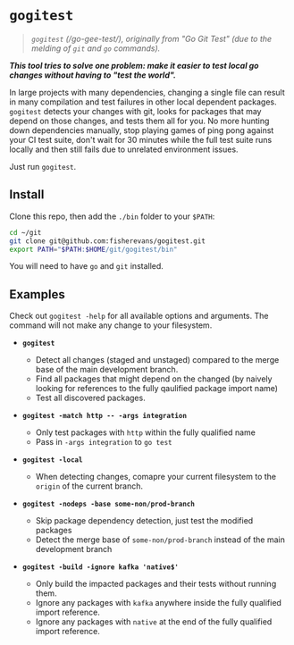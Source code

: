 # `gogitest`

> *`gogitest` (/go-gee-test/), originally from "Go Git Test" (due to the melding of `git` and `go` commands).*

***This tool tries to solve one problem: make it easier to test local go changes without having to "test the world".***

In large projects with many dependencies, changing a single file can result in many compilation and test failures in other local dependent packages. `gogitest` detects your changes with git, looks for packages that may depend on those changes, and tests them all for you. No more hunting down dependencies manually, stop playing games of ping pong against your CI test suite, don't wait for 30 minutes while the full test suite runs locally and then still fails due to unrelated environment issues.

Just run `gogitest`.

## Install

Clone this repo, then add the `./bin` folder to your `$PATH`:

```bash
cd ~/git
git clone git@github.com:fisherevans/gogitest.git
export PATH="$PATH:$HOME/git/gogitest/bin"
```

You will need to have `go` and `git` installed.

## Examples

Check out `gogitest -help` for all available options and arguments. The command will not make any change to your filesystem.

- **`gogitest`**
  - Detect all changes (staged and unstaged) compared to the merge base of the main development branch.
  - Find all packages that might depend on the changed (by naively looking for references to the fully qaulified package import name)
  - Test all discovered packages.
- **`gogitest -match http -- -args integration`**
  - Only test packages with `http` within the fully qualified name
  - Pass in `-args integration` to `go test`
- **`gogitest -local`**
  - When detecting changes, comapre your current filesystem to the `origin` of the current branch.
- **`gogitest -nodeps -base some-non/prod-branch`**
  - Skip package dependency detection, just test the modified packages
  - Detect the merge base of `some-non/prod-branch` instead of the main development branch

- **`gogitest -build -ignore kafka 'native$'`**
  - Only build the impacted packages and their tests without running them.
  - Ignore any packages with `kafka` anywhere inside the fully qualified import reference.
  - Ignore any packages with `native` at the end of the fully qualified import reference.
